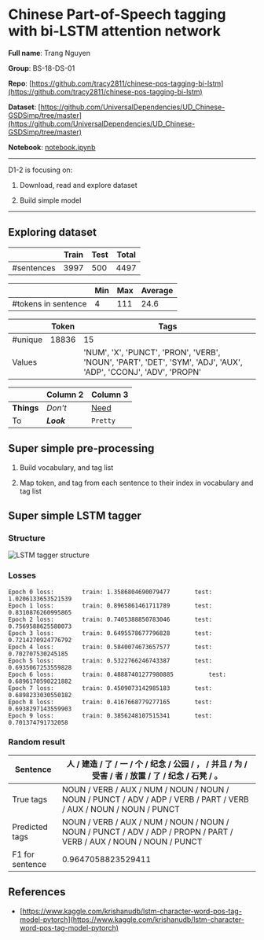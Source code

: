 # Chinese Part-of-Speech tagging with bi-LSTM attention network

**Full name**: Trang Nguyen

**Group**: BS-18-DS-01

**Repo**: [https://github.com/tracy2811/chinese-pos-tagging-bi-lstm](https://github.com/tracy2811/chinese-pos-tagging-bi-lstm)

**Dataset**: [https://github.com/UniversalDependencies/UD_Chinese-GSDSimp/tree/master](https://github.com/UniversalDependencies/UD_Chinese-GSDSimp/tree/master)

**Notebook**: [notebook.ipynb](https://github.com/tracy2811/chinese-pos-tagging-bi-lstm/notebook.ipynb)

------------------------

D1-2 is focusing on:

1. Download, read and explore dataset

1. Build simple model

-------------------------

## Exploring dataset

| | Train | Test | Total
--- | --- | --- | ---
#sentences | 3997 | 500 | 4497

| | Min | Max | Average
--- | --- | --- | ---
#tokens in sentence | 4 | 111 | 24.6

| | Token | Tags 
--- | --- | --- 
#unique | 18836 | 15
Values | | 'NUM', 'X', 'PUNCT', 'PRON', 'VERB', 'NOUN', 'PART', 'DET', 'SYM', 'ADJ', 'AUX', 'ADP', 'CCONJ', 'ADV', 'PROPN'



| | Column 2 | Column 3
--- | --- | ---
**Things** | _Don't_ | [Need](http://makeuseof.com)
To | *__Look__* | `Pretty`

## Super simple pre-processing

1. Build vocabulary, and tag list

2. Map token, and tag from each sentence to their index in vocabulary and tag list

## Super simple LSTM tagger


### Structure

![LSTM tagger structure](https://github.com/tracy2811/chinese-pos-tagging-bi-lstm/report/lstm-tagger.png)


### Losses

```
Epoch 0 loss: 		 train: 1.3586804690079477 		 test: 1.0206133653521539
Epoch 1 loss: 		 train: 0.8965861461711789 		 test: 0.8310876260995865
Epoch 2 loss: 		 train: 0.7405388850783046 		 test: 0.7569588625580073
Epoch 3 loss: 		 train: 0.6495578677796828 		 test: 0.7214270924776792
Epoch 4 loss: 		 train: 0.5840074673657577 		 test: 0.702707530245185
Epoch 5 loss: 		 train: 0.5322766246743387 		 test: 0.6935067253559828
Epoch 6 loss: 		 train: 0.48887401277980885 		 test: 0.6896170590221882
Epoch 7 loss: 		 train: 0.4509073142985183 		 test: 0.6898233030550182
Epoch 8 loss: 		 train: 0.4167668779277165 		 test: 0.6938297143559903
Epoch 9 loss: 		 train: 0.3856248107515341 		 test: 0.701374791732058
```

### Random result


Sentence |  人 / 建造 / 了 / 一 / 个 / 纪念 / 公园 / ， / 并且 / 为 / 受害 / 者 / 放置 / 了 / 纪念 / 石凳 / 。
--- | ---
True tags | NOUN / VERB / AUX / NUM / NOUN / NOUN / NOUN / PUNCT / ADV / ADP / VERB / PART / VERB / AUX / NOUN / NOUN / PUNCT
Predicted tags | NOUN / VERB / AUX / NUM / NOUN / NOUN / NOUN / PUNCT / ADV / ADP / PROPN / PART / VERB / AUX / NOUN / NOUN / PUNCT
F1 for sentence| 0.9647058823529411

## References

* [https://www.kaggle.com/krishanudb/lstm-character-word-pos-tag-model-pytorch](https://www.kaggle.com/krishanudb/lstm-character-word-pos-tag-model-pytorch)
